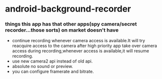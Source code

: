 # android-background-recorder

### things this app has that other apps(spy camera/secret recorder...those sorts) on market doesn't have
- continue recording whenever camera access is available.It will try reacquire access to the camera after high priority app take over camera access during recording,whenever access is available,it will resume recording.
- use new camera2 api instead of old api.
- absolute no sound or preview.
- you can configure framerate and bitrate.
